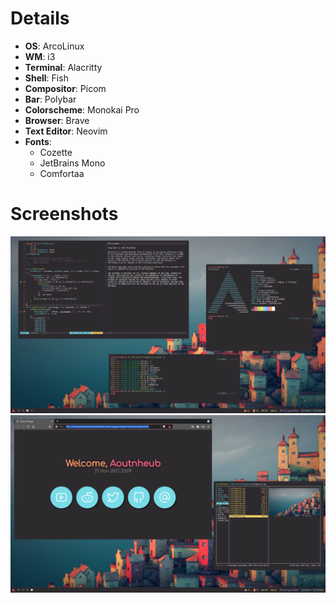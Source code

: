 # Details
- **OS**: ArcoLinux
- **WM**: i3
- **Terminal**: Alacritty
- **Shell**: Fish
- **Compositor**: Picom
- **Bar**: Polybar
- **Colorscheme**: Monokai Pro
- **Browser**: Brave
- **Text Editor**: Neovim
- **Fonts**:
  - Cozette
  - JetBrains Mono
  - Comfortaa

# Screenshots
![Screenshots](screenshots/screenshot1.png)
![Screenshots](screenshots/screenshot2.png)
